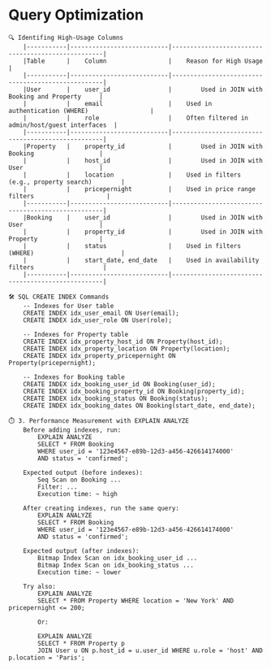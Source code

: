 # Query Optimization

    🔍 Identifing High-Usage Columns
        |-----------|---------------------------|---------------------------------------------------|
        |Table	    |    Column	                |    Reason for High Usage                          |
        |-----------|---------------------------|---------------------------------------------------|
        |User	    |    user_id	            |        Used in JOIN with Booking and Property     |
        |           |    email	                |    Used in authentication (WHERE)                 |
        |           |    role	                |    Often filtered in admin/host/guest interfaces  |
        |-----------|---------------------------|---------------------------------------------------|
        |Property	|    property_id	        |        Used in JOIN with Booking                  |
        |           |    host_id	            |        Used in JOIN with User                     |
        |           |    location	            |    Used in filters (e.g., property search)        |
        |           |    pricepernight	        |    Used in price range filters                    |
        |-----------|---------------------------|---------------------------------------------------|
        |Booking	|    user_id	            |        Used in JOIN with User                     |
        |           |    property_id	        |        Used in JOIN with Property                 |
        |           |    status	                |    Used in filters (WHERE)                        |
        |           |    start_date, end_date	|    Used in availability filters                   |
        |-----------|---------------------------|---------------------------------------------------|

    🛠️ SQL CREATE INDEX Commands
        -- Indexes for User table
        CREATE INDEX idx_user_email ON User(email);
        CREATE INDEX idx_user_role ON User(role);

        -- Indexes for Property table
        CREATE INDEX idx_property_host_id ON Property(host_id);
        CREATE INDEX idx_property_location ON Property(location);
        CREATE INDEX idx_property_pricepernight ON Property(pricepernight);

        -- Indexes for Booking table
        CREATE INDEX idx_booking_user_id ON Booking(user_id);
        CREATE INDEX idx_booking_property_id ON Booking(property_id);
        CREATE INDEX idx_booking_status ON Booking(status);
        CREATE INDEX idx_booking_dates ON Booking(start_date, end_date);

    ⏱️ 3. Performance Measurement with EXPLAIN ANALYZE
        Before adding indexes, run:
            EXPLAIN ANALYZE
            SELECT * FROM Booking
            WHERE user_id = '123e4567-e89b-12d3-a456-426614174000'
            AND status = 'confirmed';

        Expected output (before indexes):
            Seq Scan on Booking ...
            Filter: ...
            Execution time: ~ high

        After creating indexes, run the same query:
            EXPLAIN ANALYZE
            SELECT * FROM Booking
            WHERE user_id = '123e4567-e89b-12d3-a456-426614174000'
            AND status = 'confirmed';

        Expected output (after indexes):
            Bitmap Index Scan on idx_booking_user_id ...
            Bitmap Index Scan on idx_booking_status ...
            Execution time: ~ lower

        Try also:
            EXPLAIN ANALYZE
            SELECT * FROM Property WHERE location = 'New York' AND pricepernight <= 200;

            Or:

            EXPLAIN ANALYZE
            SELECT * FROM Property p
            JOIN User u ON p.host_id = u.user_id WHERE u.role = 'host' AND p.location = 'Paris';